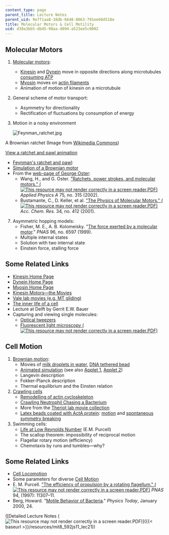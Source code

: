```yaml
---
content_type: page
parent_title: Lecture Notes
parent_uid: 9e7f1aa8-38db-6648-8063-791ee60d518e
title: Molecular Motors & Cell Motility
uid: d38a3bb5-db45-98aa-d094-a523ee5c0002
---
```


Molecular Motors
----------------

1.  [Molecular motors](http://en.wikipedia.org/wiki/Molecular_motors):
    *   [Kinesin](http://en.wikipedia.org/wiki/Kinesin) and [Dynein](http://en.wikipedia.org/wiki/Dynein) move in opposite directions along microtubules [consuming ATP](http://en.wikipedia.org/wiki/Adenosine_triphosphate)
    *   [Myosin](http://en.wikipedia.org/wiki/Myosin) moves on [actin filaments](http://web.archive.org/web/20170127130248/http://www.rpi.edu/dept/bcbp/molbiochem/MBWeb/mb2/part1/actin.htm)
    *   Animation of motion of kinesin on a microtubule
2.  General scheme of motor transport:
    *   Asymmetry for directionality
    *   Rectification of fluctuations by consumption of energy
3.  Motion in a noisy environment  
    
    ![Feynman_ratchet.jpg](BASEURL_PLACEHOLDER/resources/feynman_ratchet)                                             
    

A Brownian ratchet (Image from [Wikimedia Commons](http://en.wikipedia.org/wiki/Brownian_ratchet))

[View a ratchet and pawl animation](http://www.physik.uni-augsburg.de/theo1/hanggi/ratchetanim.gif)

*   [Feynman's ratchet and pawl](http://en.wikipedia.org/wiki/Brownian_ratchet):
*   [Simulation of a Brownian motor](http://www.elmer.unibas.ch/bm/index.html)
*   From the [web-page of George Oster](http://www.cnr.berkeley.edu/%7Egoster/home.html):
    *   Wang, H., and G. Oster. ["Ratchets, power strokes, and molecular motors." (![This resource may not render correctly in a screen reader.](/images/inacessible.gif)PDF)](https://nature.berkeley.edu/osterlab/wp-content/uploads/2015/02/Ratchet.pdf) _Applied Physics A_ 75, no. 315 (2002).
    *   Bustamante, C., D. Keller, et al. ["The Physics of Molecular Motors." (![This resource may not render correctly in a screen reader.](/images/inacessible.gif)PDF)](https://pubs.acs.org/doi/pdf/10.1021/ar0001719?rand=guxjvfkd) _Acc. Chem. Res._ 34, no. 412 (2001).

7.  Asymmetric hopping models:
    *   Fisher, M. E., A. B. Kolomeisky. "[The force exerted by a molecular motor](http://www.pnas.org/cgi/content/abstract/96/12/6597?)." _PNAS_ 96, no. 6597 (1999).
    *   Multiple internal states
    *   Solution with two internal state
    *   Einstein force, stalling force

Some Related Links
------------------

*   [Kinesin Home Page](https://sites.duke.edu/kinesin/)
*   [Dynein Home Page](http://www.dynein.leeds.ac.uk/)
*   [Myosin Home Page](https://en.wikipedia.org/wiki/Myosin)
*   [Kinesin Motors—the Movies](https://sites.duke.edu/kinesin/kinesin-motors-movies/)
*   [Vale lab movies (e.g. MT gliding)](http://valelab.ucsf.edu/)
*   [The inner life of a cell](http://www.studiodaily.com/main/technique/tprojects/6850.html)
*   Lecture at Delft by Gerrit E.W. Bauer 
*   Capturing and viewing single molecules:
    *   [Optical tweezers](https://blocklab.stanford.edu/optical_tweezers.html)
    *   [Fluorescent light microscopy (![This resource may not render correctly in a screen reader.](/images/inacessible.gif)PDF)](http://www.fluorescence-foundation.org/lectures/genova2007/lecture6.pdf)

Cell Motion
-----------

1.  [Brownian motion](http://www.mit.edu/%7Ekardar/research/seminars/motility/BBrownian.html): 
    *   Movies of [milk droplets in water](http://www.microscopy-uk.org.uk/dww/home/hombrown.htm), [DNA tethered bead](http://www.bio.brandeis.edu/%7Egelles/movies_stall.html)
    *   [Animated simulation](http://www.mat.ucsb.edu/%7Eb.sturm/BrownSound/) (see also [Applet 1](http://galileoandeinstein.physics.virginia.edu/more_stuff/Applets/Brownian/brownian.html), [Applet 2](http://www.ms.uky.edu/%7Emai/java/stat/brmo.html))
    *   Langevin description
    *   Fokker-Planck description
    *   Thermal equilibrium and the Einsten relation
2.  [Crawling cells](http://www.mit.edu/%7Ekardar/research/seminars/motility/BCellMotility.html)
    *   [Remodelling of actin cycloskeleton](http://www.ncbi.nlm.nih.gov/pmc/articles/PMC3500527/)
    *   [Crawling Neutrophil Chasing a Bacterium](http://earthsky.org/human-world/crawling-neutrophil-chasing-a-bacterium)
    *   More from the [Theriot lab movie collection](https://www.merlot.org/merlot/viewMaterial.htm?id=79706)
    *   [Latex beads coated with ActA protein](http://web.mit.edu/biophysics/movies.html): [motion](http://web.mit.edu/biophysics/movies/bead2.mov) and [spontaneous symmetry breaking](http://web.mit.edu/biophysics/movies/bead4.mov)
3.  Swimming cells:
    *   [Life at Low Reynolds Number](http://dx.doi.org/10.1119/1.10903) (E.M. Purcell)
    *   The scallop theorem: impossibility of reciprocal motion
    *   Flagellar rotary motion (efficiency)
    *   Chemotaxis by runs and tumbles—why?

Some Related Links
------------------

*   [Cell Locomotion](http://www.bms.ed.ac.uk/research/others/smaciver/Cell%20biol.topics/Cell_Locomotion.htm)
*   Some parameters for diverse [Cell Motion](http://www.math.ubc.ca/%7Eais/website/status/movements.html)
*   E. M. Purcell. ["The efficiency of propulsion by a rotating flagellum." (![This resource may not render correctly in a screen reader.](/images/inacessible.gif)PDF)](http://www.pnas.org/content/94/21/11307.full.pdf) _PNAS_ 94, (1997): 11307–11.
*   Berg, Howard. "[Motile Behavior of Bacteria](https://doi.org/10.1063/1.882934)." _Physics Today_, January 2000, 24.

([Detailed Lecture Notes (![This resource may not render correctly in a screen reader.](/images/inacessible.gif)PDF)]({{< baseurl >}}/resources/mit8_592js11_lec21))